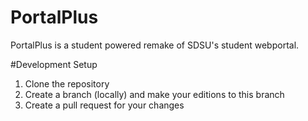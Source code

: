 # PortalPlus
PortalPlus is a student powered remake of SDSU's student webportal.

#Development Setup
1. Clone the repository
2. Create a branch (locally) and make your editions to this branch
3. Create a pull request for your changes
